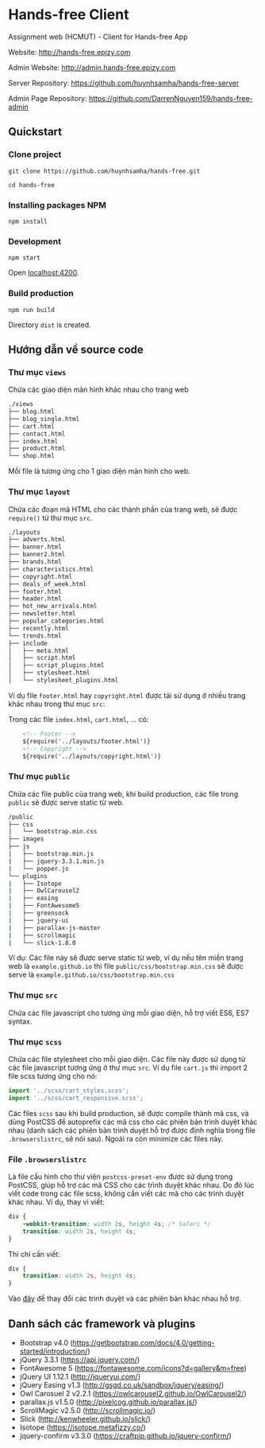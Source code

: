 # Hands-free Client
Assignment web (HCMUT) - Client for Hands-free App

Website: http://hands-free.epizy.com

Admin Website: http://admin.hands-free.epizy.com

Server Repository: https://github.com/huynhsamha/hands-free-server

Admin Page Repository: https://github.com/DarrenNguyen159/hands-free-admin

## Quickstart

### Clone project
```
git clone https://github.com/huynhsamha/hands-free.git

cd hands-free
```

### Installing packages NPM
```
npm install
```

### Development
```
npm start
```

Open [localhost:4200](http://localhost:4200).


### Build production
```
npm run build
```
Directory `dist` is created.



## Hướng dẫn về source code

### Thư mục `views`
Chứa các giao diện màn hình khác nhau cho trang web

```bash
./views
├── blog.html
├── blog_single.html
├── cart.html
├── contact.html
├── index.html
├── product.html
└── shop.html
```
Mỗi file là tương ứng cho 1 giao diện màn hình cho web.



### Thư mục `layout`
Chứa các đoạn mã HTML cho các thành phần của trang web, sẽ được `require()` từ thư mục `src`.

```bash
./layouts
├── adverts.html
├── banner.html
├── banner2.html
├── brands.html
├── characteristics.html
├── copyright.html
├── deals_of_week.html
├── footer.html
├── header.html
├── hot_new_arrivals.html
├── newsletter.html
├── popular_categories.html
├── recently.html
└── trends.html
├── include
│   ├── meta.html
│   ├── script.html
│   ├── script_plugins.html
│   ├── stylesheet.html
│   └── stylesheet_plugins.html
```
Ví dụ file `footer.html` hay `copyright.html` được tái sử dụng ở nhiều trang khác nhau trong thư mục `src`:

Trong các file `index.html`, `cart.html`, ... có:
```html
    <!-- Footer -->
    ${require('../layouts/footer.html')}
    <!-- Copyright -->
    ${require('../layouts/copyright.html')}
```



### Thư mục `public`
Chứa các file public của trang web, khi build production, các file trong `public` sẽ được serve static từ web.

```bash
/public
├── css
|   └── bootstrap.min.css
├── images
├── js
|   ├── bootstrap.min.js
|   ├── jquery-3.3.1.min.js
|   └── popper.js
└── plugins
|   ├── Isotope
|   ├── OwlCarousel2
|   ├── easing
|   ├── FontAwesome5
|   ├── greensock
|   ├── jquery-ui
|   ├── parallax-js-master
|   ├── scrollmagic
|   └── slick-1.8.0
```

Ví dụ: Các file này sẽ được serve static từ web, ví dụ nếu tên miền trang web là `example.github.io` thì file `public/css/bootstrap.min.css` sẽ được serve là `example.github.io/css/bootstrap.min.css`



### Thư mục `src`
Chứa các file javascript cho tương ứng mỗi giao diện, hỗ trợ viết ES6, ES7 syntax.


### Thư mục `scss`
Chứa các file stylesheet cho mỗi giao diện. Các file này được sử dụng từ các file javascript tương ứng ở thư mục `src`. Ví dụ file `cart.js` thì import 2 file scss tương ứng cho nó:

```js
import '../scss/cart_styles.scss';
import '../scss/cart_responsive.scss';
```


Các files `scss` sau khi build production, sẽ được compile thành mã css, và dùng PostCSS để autoprefix các mã css cho các phiên bản trình duyệt khác nhau (danh sách các phiên bản trình duyệt hỗ trợ được định nghĩa trong file `.browserslistrc`, sẽ nói sau). Ngoài ra còn minimize các files này.


### File `.browserslistrc`
Là file cấu hình cho thư viện `postcss-preset-env` được sử dụng trong PostCSS, giúp hỗ trợ các mã CSS cho các trình duyệt khác nhau. Do đó lúc viết code trong các file scss, không cần viết các mã cho các trình duyệt khác nhau. Ví dụ, thay vì viết:
```css
div {
    -webkit-transition: width 2s, height 4s; /* Safari */
    transition: width 2s, height 4s;
}
```

Thì chỉ cần viết:
```css
div {
    transition: width 2s, height 4s;
}
```

Vào [đây](https://browserl.ist/?q=last+2+versions%2C+%3E+0.1%25%2C+ie+%3E%3D+6%2C+Firefox+ESR) để thay đổi các trình duyệt và các phiên bản khác nhau hỗ trợ.



## Danh sách các framework và plugins

+ Bootstrap v4.0 (https://getbootstrap.com/docs/4.0/getting-started/introduction/)
+ jQuery 3.3.1 (https://api.jquery.com/)
+ FontAwesome 5 (https://fontawesome.com/icons?d=gallery&m=free)
+ jQuery UI 1.12.1 (http://jqueryui.com/)
+ jQuery Easing v1.3 (http://gsgd.co.uk/sandbox/jquery/easing/)
+ Owl Carosuel 2 v2.2.1 (https://owlcarousel2.github.io/OwlCarousel2/)
+ parallax.js v1.5.0 (http://pixelcog.github.io/parallax.js/)
+ ScrollMagic v2.5.0 (http://scrollmagic.io/)
+ Slick (http://kenwheeler.github.io/slick/)
+ Isotope (https://isotope.metafizzy.co/)
+ jquery-confirm v3.3.0 (https://craftpip.github.io/jquery-confirm/)
